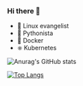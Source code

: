 ### Hi there 👋

- 🐧 Linux evangelist 
- 🐍 Pythonista
- 🐋 Docker
- ⎈ Kubernetes


![Anurag's GitHub stats](https://jvtartaglia.vercel.app/api?username=jvtartaglia&show_icons=true&theme=tokyonight)

[![Top Langs](https://github-readme-stats.vercel.app/api/top-langs/?username=jvtartaglia)](https://github.com/anuraghazra/github-readme-stats)
